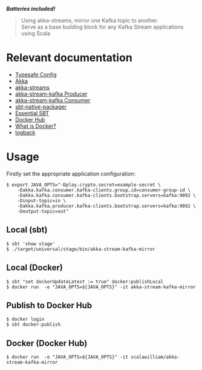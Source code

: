 ***Batteries included!*** 

> Using akka-streams, mirror one Kafka topic to another.<br>
Serve as a base building block for any Kafka Stream applications using Scala

# Relevant documentation

* [Typesafe Config](https://github.com/typesafehub/config)
* [Akka](http://doc.akka.io/docs/akka/2.4/general/index.html)
* [akka-streams](http://doc.akka.io/docs/akka/2.4/scala/stream/index.html)
* [akka-stream-kafka Producer](http://doc.akka.io/docs/akka-stream-kafka/current/producer.html)
* [akka-stream-kafka Consumer](http://doc.akka.io/docs/akka-stream-kafka/current/consumer.html)
* [sbt-native-packager](http://www.scala-sbt.org/sbt-native-packager/)
* [Essential SBT](https://www.scalawilliam.com/essential-sbt/)
* [Docker Hub](https://docs.docker.com/docker-hub/)
* [What is Docker?](https://www.docker.com/what-docker)
* [logback](https://logback.qos.ch/)

# Usage

Firstly set the appropriate application configuration:

```
$ export JAVA_OPTS="-Dplay.crypto.secret=example-secret \
    -Dakka.kafka.consumer.kafka-clients.group.id=consumer-group-id \
    -Dakka.kafka.consumer.kafka-clients.bootstrap.servers=kafka:9092 \
    -Dinput-topic=in \
    -Dakka.kafka.producer.kafka-clients.bootstrap.servers=kafka:9092 \
    -Doutput-topic=out"
```

## Local (sbt)

```
$ sbt 'show stage'
$ ./target/universal/stage/bin/akka-stream-kafka-mirror
```

## Local (Docker)

```
$ sbt "set dockerUpdateLatest := true" docker:publishLocal
$ docker run  -e "JAVA_OPTS=${JAVA_OPTS}" -it akka-stream-kafka-mirror
```

## Publish to Docker Hub

```
$ docker login
$ sbt docker:publish
```

## Docker (Docker Hub) 
```
$ docker run  -e "JAVA_OPTS=${JAVA_OPTS}" -it scalawilliam/akka-stream-kafka-mirror 
```
